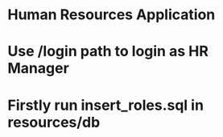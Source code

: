 # Human Resources Application
# Use /login path to login as HR Manager
# Firstly run insert_roles.sql in resources/db
